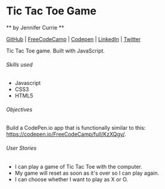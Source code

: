 # Tic Tac Toe Game


** by Jennifer Currie **

[GitHub](https://github.com/Renestl) | [FreeCodeCamp](https://www.freecodecamp.com/renestl) | [Codepen]() | [LinkedIn]() | [Twitter](@robinskrizan)

Tic Tac Toe game. Built with JavaScript.

###### Skills used
* Javascript
* CSS3
* HTML5

###### Objectives
Build a CodePen.io app that is functionally similar to this: https://codepen.io/FreeCodeCamp/full/KzXQgy/.

###### User Stories
* I can play a game of Tic Tac Toe with the computer.
* My game will reset as soon as it's over so I can play again.
* I can choose whether I want to play as X or O.
